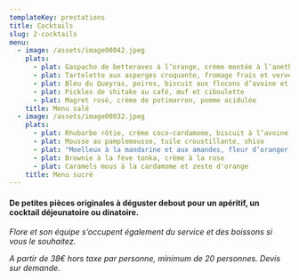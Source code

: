 ```yaml
---
templateKey: prestations
title: Cocktails
slug: 2-cocktails
menu:
  - image: /assets/image00042.jpeg
    plats:
      - plat: Gaspacho de betteraves à l’orange, crème montée à l’aneth
      - plat: Tartelette aux asperges croquante, fromage frais et verveine
      - plat: Bleu du Queyras, poires, biscuit aux flocons d’avoine et poivre noir
      - plat: Pickles de shitake au café, œuf et ciboulette
      - plat: Magret rosé, crème de potimarron, pomme acidulée
    title: Menu salé
  - image: /assets/image00032.jpeg
    plats:
      - plat: Rhubarbe rôtie, crème coco-cardamome, biscuit à l’avoine
      - plat: Mousse au pamplemousse, tuile croustillante, shiso
      - plat: "Moelleux à la mandarine et aux amandes, fleur d’oranger "
      - plat: Brownie à la fève tonka, crème à la rose
      - plat: Caramels mous à la cardamome et zeste d'orange
    title: Menu sucré
---
```

#### De petites pièces originales à déguster debout pour un apéritif, un cocktail déjeunatoire ou dinatoire.

*Flore et son équipe s’occupent également du service et des boissons si vous le souhaitez.* 

*A partir de 38€ hors taxe par personne, minimum de 20 personnes. Devis sur demande.*